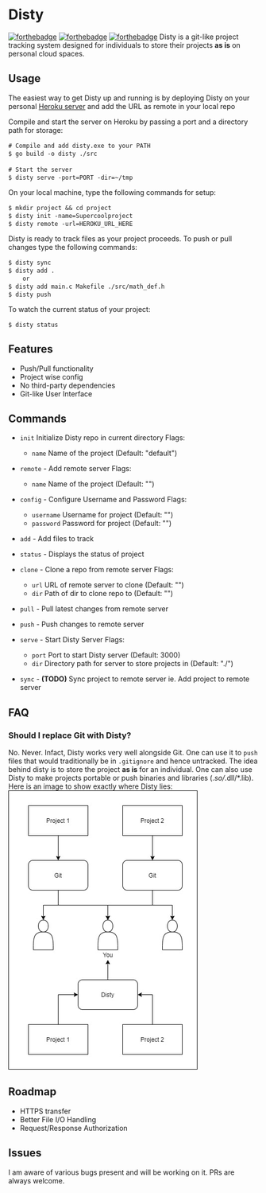 # Disty
[![forthebadge](https://forthebadge.com/images/badges/made-with-go.svg)](https://forthebadge.com) [![forthebadge](https://forthebadge.com/images/badges/0-percent-optimized.svg)](https://forthebadge.com) [![forthebadge](https://forthebadge.com/images/badges/not-a-bug-a-feature.svg)](https://forthebadge.com)
Disty is a git-like project tracking system designed for individuals to store their projects **as is** on personal cloud spaces.

## Usage
The easiest way to get Disty up and running is by deploying Disty on your personal [Heroku server](https://www.heroku.com/) and add the URL as remote in your local repo

Compile and start the server on Heroku by passing a port and a directory path for storage:
```shell
# Compile and add disty.exe to your PATH
$ go build -o disty ./src

# Start the server
$ disty serve -port=PORT -dir=~/tmp
```
On your local machine, type the following commands for setup:
```shell
$ mkdir project && cd project
$ disty init -name=Supercoolproject
$ disty remote -url=HEROKU_URL_HERE
```

Disty is ready to track files as your project proceeds. To push or pull changes type the following commands:
```shell
$ disty sync
$ disty add .
	or
$ disty add main.c Makefile ./src/math_def.h
$ disty push
```

To watch the current status of your project:
```shell
$ disty status
```

## Features
- Push/Pull functionality
- Project wise config
- No third-party dependencies
- Git-like User Interface


## Commands
- `init`
	Initialize Disty repo in current directory
	Flags:
	- `name` Name of the project (Default: "default")

- `remote` - Add remote server
	Flags:
	- `name` Name of the project (Default: "")
- `config` - Configure Username and Password
	Flags:
	- `username` Username for project (Default: "")
	- `password` Password for project (Default: "")
- `add` - Add files to track
- `status` - Displays the status of project
- `clone` - Clone a repo from remote server
	Flags:
	- `url` URL of remote server to clone (Default: "")
	- `dir` Path of dir to clone repo to (Default: "")
- `pull` - Pull latest changes from remote server
- `push` - Push changes to remote server
- `serve` - Start Disty Server
	Flags:
	- `port` Port to start Disty server (Default: 3000)
	- `dir` Directory path for server to store projects in (Default: "./")
- `sync` - **(TODO)** Sync project to remote server ie. Add project to remote server

## FAQ
### Should I replace Git with Disty?
No. Never. Infact, Disty works very well alongside Git. One can use it to `push` files that would traditionally be in `.gitignore` and hence untracked. The idea behind disty is to store the project **as is** for an individual. One can also use Disty to make projects portable or push binaries and libraries (*.so/*.dll/*.lib). Here is an image to show exactly where Disty lies:
![Disty](disty.jpg)

## Roadmap
- HTTPS transfer
- Better File I/O Handling
- Request/Response Authorization

## Issues
I am aware of various bugs present and will be working on it. PRs are always welcome.